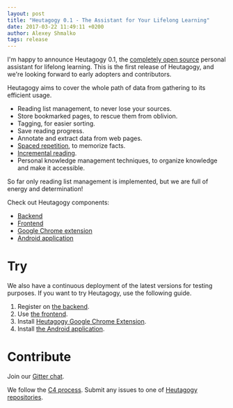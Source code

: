 ```yaml
---
layout: post
title: "Heutagogy 0.1 - The Assistant for Your Lifelong Learning"
date: 2017-03-22 11:49:11 +0200
author: Alexey Shmalko
tags: release
---
```


I'm happy to announce Heutagogy 0.1, the [completely open source](https://github.com/heutagogy) personal assistant for lifelong learning. This is the first release of Heutagogy, and we're looking forward to early adopters and contributors.

Heutagogy aims to cover the whole path of data from gathering to its efficient usage.

- Reading list management, to never lose your sources.
- Store bookmarked pages, to rescue them from oblivion.
- Tagging, for easier sorting.
- Save reading progress.
- Annotate and extract data from web pages.
- [Spaced repetition](https://en.wikipedia.org/wiki/Spaced_repetition), to memorize facts.
- [Incremental reading](https://en.wikipedia.org/wiki/Incremental_reading).
- Personal knowledge management techniques, to organize knowledge and make it accessible.

So far only reading list management is implemented, but we are full of energy and determination!

Check out Heutagogy components:
- [Backend](https://github.com/heutagogy/heutagogy-backend/releases/tag/v0.1.0)
- [Frontend](https://github.com/heutagogy/heutagogy-frontend/releases/tag/v0.1.0)
- [Google Chrome extension](https://github.com/heutagogy/heutagogy-chrome-extension/releases/tag/v0.1.0)
- [Android application](https://github.com/heutagogy/HeutagogyMobileApp/releases/tag/v0.1.0)

# Try

We also have a continuous deployment of the latest versions for testing purposes. If you want to try Heutagogy, use the following guide.

1. Register on [the backend](https://api.heutagogy.io/user/register).
2. Use [the frontend](https://app.heutagogy.io/).
3. Install [Heutagogy Google Chrome Extension](https://chrome.google.com/webstore/detail/heutagogy/dcjclncadeblkbflledfnlldlidmjnhj).
4. Install [the Android application](https://s3.eu-central-1.amazonaws.com/heutagogy/heutagogy-mobile-app/app-release.apk).

# Contribute

Join our [Gitter chat](https://gitter.im/heutagogy/Lobby).

We follow the [C4 process](https://rfc.zeromq.org/spec:42/C4/). Submit any issues to one of [Heutagogy repositories](https://github.com/heutagogy).
